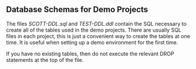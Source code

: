 ## Database Schemas for Demo Projects
The files *SCOTT-DDL.sql*  and *TEST-DDL.ddl* contain the SQL necessary to create all 
of the tables used in the demo projects. There are usually SQL files in each project, 
this is just a convenient way to create the tables at one time. It is useful when 
setting up a demo environment for the first time.

If you have no existing tables, then do not execute the relevant DROP statements at the 
top of the file. 
